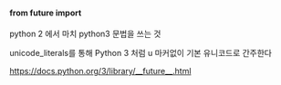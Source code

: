 #### from __future__ import 
python 2 에서 마치 python3 문법을 쓰는 것

unicode_literals를 통해 Python 3 처럼 u 마커없이 기본 유니코드로 간주한다

https://docs.python.org/3/library/__future__.html

